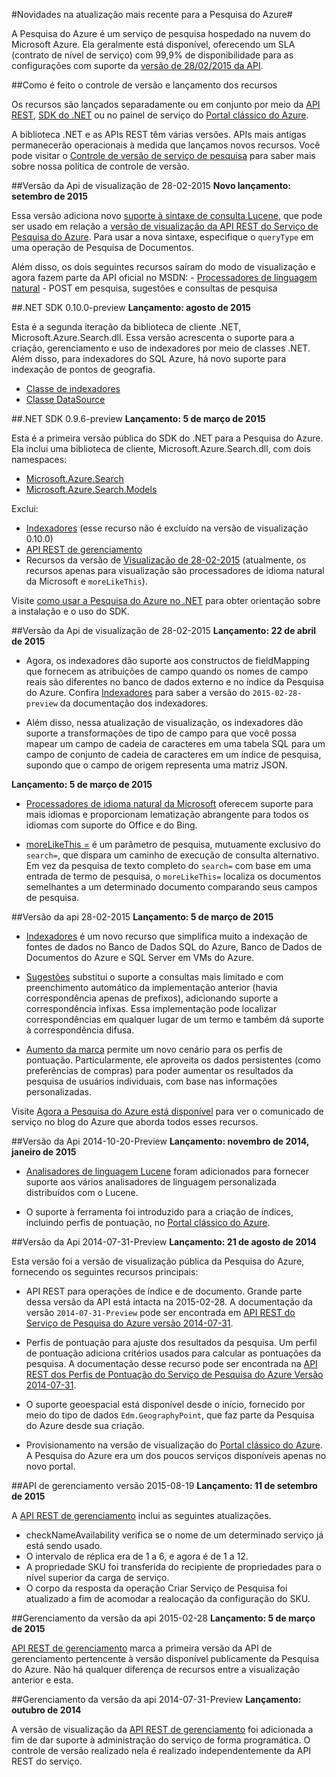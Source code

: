 <properties 
	pageTitle="Novidades na atualização mais recente para a Pesquisa do Azure| Microsoft Azure | Serviço de pesquisa de nuvem hospedado" 
	description="Notas de versão da Pesquisa do Azure descrevendo as atualizações mais recentes para o serviço" 
	services="search" 
	documentationCenter="" 
	authors="HeidiSteen" 
	manager="mblythe" 
	editor=""/>

<tags 
	ms.service="search" 
	ms.devlang="rest-api" 
	ms.workload="search" 
	ms.topic="article" 
	ms.tgt_pltfrm="na" 
	ms.date="12/23/2015" 
	ms.author="heidist"/>

#Novidades na atualização mais recente para a Pesquisa do Azure#

A Pesquisa do Azure é um serviço de pesquisa hospedado na nuvem do Microsoft Azure. Ela geralmente está disponível, oferecendo um SLA (contrato de nível de serviço) com 99,9% de disponibilidade para as configurações com suporte da [versão de 28/02/2015 da API](https://msdn.microsoft.com/library/azure/dn798935.aspx).

##Como é feito o controle de versão e lançamento dos recursos

Os recursos são lançados separadamente ou em conjunto por meio da [API REST](https://msdn.microsoft.com/library/azure/dn798935.aspx), [SDK do .NET](http://go.microsoft.com/fwlink/?LinkId=528216) ou no painel de serviço do [Portal clássico do Azure](https://portal.azure.com).

A biblioteca .NET e as APIs REST têm várias versões. APIs mais antigas permanecerão operacionais à medida que lançamos novos recursos. Você pode visitar o [Controle de versão de serviço de pesquisa](https://msdn.microsoft.com/library/azure/dn864560.aspx) para saber mais sobre nossa política de controle de versão.


##Versão da Api de visualização de 28-02-2015
**Novo lançamento: setembro de 2015**

Essa versão adiciona novo [suporte à sintaxe de consulta Lucene](https://msdn.microsoft.com/library/azure/mt589323.aspx), que pode ser usado em relação a [versão de visualização da API REST do Serviço de Pesquisa do Azure](search-api-2015-02-28-preview.md). Para usar a nova sintaxe, especifique o `queryType` em uma operação de Pesquisa de Documentos.

Além disso, os dois seguintes recursos saíram do modo de visualização e agora fazem parte da API oficial no MSDN: - [Processadores de linguagem natural](search-language-support.md) - POST em pesquisa, sugestões e consultas de pesquisa

##.NET SDK 0.10.0-preview
**Lançamento: agosto de 2015**

Esta é a segunda iteração da biblioteca de cliente .NET, Microsoft.Azure.Search.dll. Essa versão acrescenta o suporte para a criação, gerenciamento e uso de indexadores por meio de classes .NET. Além disso, para indexadores do SQL Azure, há novo suporte para indexação de pontos de geografia.

- [Classe de indexadores](https://msdn.microsoft.com/library/azure/microsoft.azure.search.models.indexer.aspx)
- [Classe DataSource](https://msdn.microsoft.com/library/azure/microsoft.azure.search.models.datasource.aspx)

##.NET SDK 0.9.6-preview
**Lançamento: 5 de março de 2015**

Esta é a primeira versão pública do SDK do .NET para a Pesquisa do Azure. Ela inclui uma biblioteca de cliente, Microsoft.Azure.Search.dll, com dois namespaces:

- [Microsoft.Azure.Search](https://msdn.microsoft.com/library/azure/microsoft.azure.search.aspx)
- [Microsoft.Azure.Search.Models](https://msdn.microsoft.com/library/azure/microsoft.azure.search.models.aspx)

Exclui:

- [Indexadores](http://go.microsoft.com/fwlink/p/?LinkId=528173) (esse recurso não é excluído na versão de visualização 0.10.0)
- [API REST de gerenciamento](https://msdn.microsoft.com/library/azure/dn832684.aspx)
- Recursos da versão de [Visualização de 28-02-2015](search-api-2015-02-28-Preview.md) (atualmente, os recursos apenas para visualização são processadores de idioma natural da Microsoft e `moreLikeThis`).

Visite [como usar a Pesquisa do Azure no .NET](http://go.microsoft.com/fwlink/p/?LinkId=528088) para obter orientação sobre a instalação e o uso do SDK.

##Versão da Api de visualização de 28-02-2015
**Lançamento: 22 de abril de 2015**

- Agora, os indexadores dão suporte aos constructos de fieldMapping que fornecem as atribuições de campo quando os nomes de campo reais são diferentes no banco de dados externo e no índice da Pesquisa do Azure. Confira [Indexadores](search-api-indexers-2015-02-28-Preview.md) para saber a versão do `2015-02-28-preview` da documentação dos indexadores.

- Além disso, nessa atualização de visualização, os indexadores dão suporte a transformações de tipo de campo para que você possa mapear um campo de cadeia de caracteres em uma tabela SQL para um campo de conjunto de cadeia de caracteres em um índice de pesquisa, supondo que o campo de origem representa uma matriz JSON.

**Lançamento: 5 de março de 2015**

- [Processadores de idioma natural da Microsoft](search-api-2015-02-28-Preview.md) oferecem suporte para mais idiomas e proporcionam lematização abrangente para todos os idiomas com suporte do Office e do Bing.

- [moreLikeThis =](search-api-2015-02-28-Preview.md) é um parâmetro de pesquisa, mutuamente exclusivo do `search=`, que dispara um caminho de execução de consulta alternativo. Em vez da pesquisa de texto completo do `search=` com base em uma entrada de termo de pesquisa, o `moreLikeThis=` localiza os documentos semelhantes a um determinado documento comparando seus campos de pesquisa.

##Versão da api 28-02-2015
**Lançamento: 5 de março de 2015**

- [Indexadores](http://go.microsoft.com/fwlink/p/?LinkID=528210) é um novo recurso que simplifica muito a indexação de fontes de dados no Banco de Dados SQL do Azure, Banco de Dados de Documentos do Azure e SQL Server em VMs do Azure.

- [Sugestões](https://msdn.microsoft.com/library/azure/dn798936.aspx) substitui o suporte a consultas mais limitado e com preenchimento automático da implementação anterior (havia correspondência apenas de prefixos), adicionando suporte a correspondência infixas. Essa implementação pode localizar correspondências em qualquer lugar de um termo e também dá suporte à correspondência difusa.

- [Aumento da marca](http://go.microsoft.com/fwlink/p/?LinkId=528212) permite um novo cenário para os perfis de pontuação. Particularmente, ele aproveita os dados persistentes (como preferências de compras) para poder aumentar os resultados da pesquisa de usuários individuais, com base nas informações personalizadas.

Visite [Agora a Pesquisa do Azure está disponível](http://go.microsoft.com/fwlink/p/?LinkId=528211) para ver o comunicado de serviço no blog do Azure que aborda todos esses recursos.

##Versão da Api 2014-10-20-Preview
**Lançamento: novembro de 2014, janeiro de 2015**

- [Analisadores de linguagem Lucene](search-api-2014-10-20-preview.md) foram adicionados para fornecer suporte aos vários analisadores de linguagem personalizada distribuídos com o Lucene. 

- O suporte à ferramenta foi introduzido para a criação de índices, incluindo perfis de pontuação, no [Portal clássico do Azure](https://portal.azure.com).

##Versão da Api 2014-07-31-Preview
**Lançamento: 21 de agosto de 2014**

Esta versão foi a versão de visualização pública da Pesquisa do Azure, fornecendo os seguintes recursos principais:

- API REST para operações de índice e de documento. Grande parte dessa versão da API está intacta na 2015-02-28. A documentação da versão `2014-07-31-Preview` pode ser encontrada em [ API REST do Serviço de Pesquisa do Azure versão 2014-07-31](search-api-2014-07-31-preview.md).

- Perfis de pontuação para ajuste dos resultados da pesquisa. Um perfil de pontuação adiciona critérios usados para calcular as pontuações da pesquisa. A documentação desse recurso pode ser encontrada na [API REST dos Perfis de Pontuação do Serviço de Pesquisa do Azure Versão 2014-07-31](search-api-scoring-profiles-2014-07-31-preview.md).

- O suporte geoespacial está disponível desde o início, fornecido por meio do tipo de dados `Edm.GeographyPoint`, que faz parte da Pesquisa do Azure desde sua criação.

- Provisionamento na versão de visualização do [Portal clássico do Azure](https://portal.azure.com). A Pesquisa do Azure era um dos poucos serviços disponíveis apenas no novo portal.

##API de gerenciamento versão 2015-08-19
**Lançamento: 11 de setembro de 2015**

A [API REST de gerenciamento](https://msdn.microsoft.com/library/azure/dn832684.aspx) inclui as seguintes atualizações.

- checkNameAvailability verifica se o nome de um determinado serviço já está sendo usado.
- O intervalo de réplica era de 1 a 6, e agora é de 1 a 12.
- A propriedade SKU foi transferida do recipiente de propriedades para o nível superior da carga de serviço.
- O corpo da resposta da operação Criar Serviço de Pesquisa foi atualizado a fim de acomodar a realocação da configuração do SKU.

##Gerenciamento da versão da api 2015-02-28
**Lançamento: 5 de março de 2015**

[API REST de gerenciamento](search-management-api-2014-02-28.md) marca a primeira versão da API de gerenciamento pertencente à versão disponível publicamente da Pesquisa do Azure. Não há qualquer diferença de recursos entre a visualização anterior e esta.

##Gerenciamento da versão da api 2014-07-31-Preview
**Lançamento: outubro de 2014**

A versão de visualização da [API REST de gerenciamento](search-management-api-2014-07-31-preview.md) foi adicionada a fim de dar suporte à administração do serviço de forma programática. O controle de versão realizado nela é realizado independentemente da API REST do serviço.


 

<!---HONumber=AcomDC_0107_2016-->